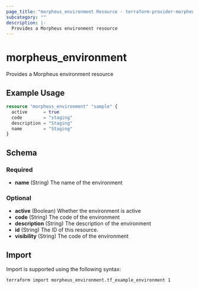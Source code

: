 ```yaml
---
page_title: "morpheus_environment Resource - terraform-provider-morpheus"
subcategory: ""
description: |-
  Provides a Morpheus environment resource
---
```


# morpheus_environment

Provides a Morpheus environment resource

## Example Usage

```terraform
resource "morpheus_environment" "sample" {
  active      = true
  code        = "staging"
  description = "Staging"
  name        = "Staging"
}
```

<!-- schema generated by tfplugindocs -->
## Schema

### Required

- **name** (String) The name of the environment

### Optional

- **active** (Boolean) Whether the environment is active
- **code** (String) The code of the environment
- **description** (String) The description of the environment
- **id** (String) The ID of this resource.
- **visibility** (String) The code of the environment

## Import

Import is supported using the following syntax:

```shell
terraform import morpheus_environment.tf_example_environment 1
```
